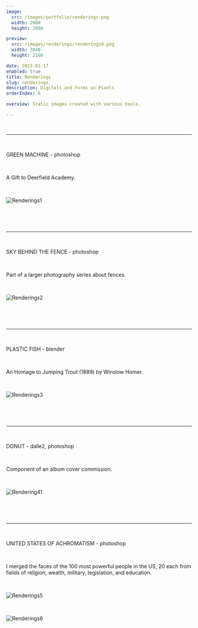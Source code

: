 ```yaml
---
image:
  src: /images/portfolio/renderings.png
  width: 2000
  height: 2000

preview:
  src: /images/renderings/renderings0.png
  width: 3840
  height: 2160

date: 2023-01-17
enabled: true
title: Renderings
slug: renderings
description: Digitals and Forms as Pixels
orderIndex: 6

overview: Static images created with various tools.

---
```


&nbsp;

---

&nbsp;

GREEN MACHINE - photoshop

&nbsp;

A Gift to Deerfield Academy.

&nbsp;

![Renderings1](/images/renderings/renderings1.png "renderings1")

&nbsp;

&nbsp;

---
&nbsp;

SKY BEHIND THE FENCE - photoshop

&nbsp;

Part of a larger photography series about fences.

&nbsp;

![Renderings2](/images/renderings/renderings2.png "renderings2")

&nbsp;

&nbsp;

---

&nbsp;

PLASTIC FISH - blender

&nbsp;

An Homage to Jumping Trout (1889) by Winslow Homer.

&nbsp;

![Renderings3](/images/renderings/renderings3.png "renderings3")

&nbsp;

&nbsp;

---

&nbsp;

DONUT - dalle2, photoshop

&nbsp;

Component of an album cover commission.

&nbsp;

![Rendering41](/images/renderings/renderings4.png "renderings4")

&nbsp;

&nbsp;

---

&nbsp;

UNITED STATES OF ACHROMATISM - photoshop

&nbsp;

I merged the faces of the 100 most powerful people in the US, 20 each from fields of religion, wealth, military, legislation, and education.

&nbsp;

![Renderings5](/images/renderings/renderings5.png "renderings5")

&nbsp;

![Renderings6](/images/renderings/renderings6.png "renderings6")

&nbsp;

&nbsp;

